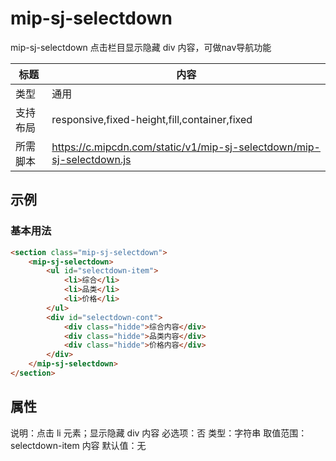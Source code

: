 # mip-sj-selectdown

mip-sj-selectdown 点击栏目显示隐藏 div 内容，可做nav导航功能

标题|内容
----|----
类型|通用
支持布局|responsive,fixed-height,fill,container,fixed
所需脚本|https://c.mipcdn.com/static/v1/mip-sj-selectdown/mip-sj-selectdown.js

## 示例

### 基本用法
```html
<section class="mip-sj-selectdown">
	<mip-sj-selectdown>
	    <ul id="selectdown-item">
	    	<li>综合</li>
	    	<li>品类</li>
	    	<li>价格</li>
	    </ul>
	    <div id="selectdown-cont">
	        <div class="hidde">综合内容</div>
		    <div class="hidde">品类内容</div>
		    <div class="hidde">价格内容</div>
	    </div>
	</mip-sj-selectdown>
</section>
```

## 属性



说明：点击 li 元素；显示隐藏 div 内容
必选项：否
类型：字符串
取值范围：selectdown-item 内容
默认值：无



